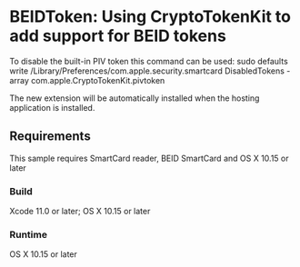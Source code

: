 # BEIDToken: Using CryptoTokenKit to add support for BEID tokens

To disable the built-in PIV token this command can be used: sudo defaults write /Library/Preferences/com.apple.security.smartcard DisabledTokens -array com.apple.CryptoTokenKit.pivtoken 

The new extension will be automatically installed when the hosting application is installed.

## Requirements

This sample requires SmartCard reader, BEID SmartCard and OS X 10.15 or later

### Build

Xcode 11.0 or later; OS X 10.15 or later

### Runtime

OS X 10.15 or later

